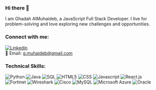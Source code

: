 ### Hi there 👋

I am Ghadah AlMuhaideb, a JavaScript Full Stack Developer. I live for problem-solving and love exploring new challenges and opportunities.

<!--
**GMuhaideb/GMuhaideb** is a ✨ _special_ ✨ repository because its `README.md` (this file) appears on your GitHub profile.
-->

### Connect with me:
[![Linkedin](https://img.shields.io/badge/-LinkedIn-blue?style=flat-square&logo=Linkedin&logoColor=white)](https://www.linkedin.com/in/ghadah-almuhaideb)  
📧 Email: g.muhaideb@gmail.com  


### Technical Skills:

![Python](https://img.shields.io/badge/-Python-3776AB?style=flat&logo=python&logoColor=white)
![Java](https://img.shields.io/badge/-Java-007396?style=flat&logo=java&logoColor=white)
![SQL](https://img.shields.io/badge/-SQL-4479A1?style=flat&logo=sql&logoColor=white)
![HTML5](https://img.shields.io/badge/-HTML5-E34F26?style=flat&logo=html5&logoColor=white)
![CSS](https://img.shields.io/badge/-CSS-1572B6?style=flat&logo=css3&logoColor=white)
![Javascript](https://img.shields.io/badge/-Javascript-F7DF1E?style=flat&logo=javascript&logoColor=black)
![React.js](https://img.shields.io/badge/-React.js-61DAFB?style=flat&logo=react&logoColor=white)
![Fortinet](https://img.shields.io/badge/-Fortinet-007396?style=flat)
![Wireshark](https://img.shields.io/badge/-Wireshark-1679A7?style=flat)
![Cisco](https://img.shields.io/badge/-Cisco-1BA0D7?style=flat&logo=cisco&logoColor=white)
![MySQL](https://img.shields.io/badge/-MySQL-4479A1?style=flat&logo=mysql&logoColor=white)
![Microsoft Azure](https://img.shields.io/badge/-Microsoft%20Azure-0089D6?style=flat&logo=microsoft-azure&logoColor=white)
![Oracle](https://img.shields.io/badge/-Oracle-F80000?style=flat&logo=oracle&logoColor=white)

